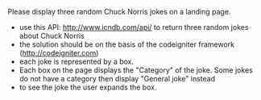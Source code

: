 Please display three random Chuck Norris jokes on a landing page.

* use this API: http://www.icndb.com/api/ to return three random jokes about Chuck Norris
* the solution should be on the basis of the codeigniter framework (http://codeigniter.com)
* each joke is represented by a box.
* Each box on the page displays the "Category" of the joke. Some jokes do not have a category then display "General joke" instead
* to see the joke the user expands the box.
